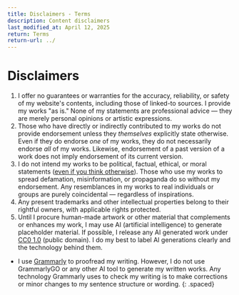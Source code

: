 ```yaml
---
title: Disclaimers - Terms
description: Content disclaimers
last_modified_at: April 12, 2025
return: Terms
return-url: ../
---
```


# Disclaimers

1. I offer no guarantees or warranties for the accuracy, reliability, or safety of my website's contents, including those of linked-to sources. I provide my works "as is." None of my statements are professional advice — they are merely personal opinions or artistic expressions.
1. Those who have directly or indirectly contributed to my works do not provide endorsement unless they *themselves* explicitly state otherwise. Even if they do endorse *one* of my works, they do not necessarily endorse *all* of my works. Likewise, endorsement of a past version of a work does not imply endorsement of its current version.
1. I do not intend my works to be political, factual, ethical, or moral statements (<a href="https://www.youtube.com/watch?v=GM-e46xdcUo" target="_blank">even if you think otherwise</a>). Those who use my works to spread defamation, misinformation, or propaganda do so without my endorsement. Any resemblances in my works to real individuals or groups are purely coincidental — regardless of inspirations.
1. Any present trademarks and other intellectual properties belong to their rightful owners, with applicable rights protected.
1. Until I procure human-made artwork or other material that complements or enhances my work, I may use AI (artificial intelligence) to generate placeholder material. If possible, I release any AI generated work under <a href="https://creativecommons.org/publicdomain/zero/1.0/" target="_blank">CC0 1.0</a> (public domain). I do my best to label AI generations clearly and the technology behind them.
  - I use <a href="http://grammarly.com/" target="_blank">Grammarly</a> to proofread my writing. However, I do not use GrammarlyGO or any other AI tool to generate my written works. Any technology Grammarly uses to check my writing is to make corrections or minor changes to my sentence structure or wording.
{: .spaced}